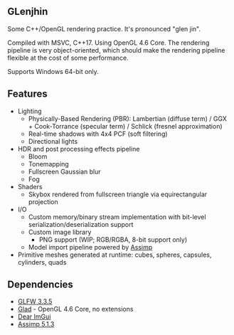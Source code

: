 ## GLenjhin

Some C++/OpenGL rendering practice. It's pronounced "glen jin".

Compiled with MSVC, C++17. Using OpenGL 4.6 Core. The rendering pipeline is very object-oriented, which should make the rendering pipeline flexible at the cost of some performance.

Supports Windows 64-bit only.

## Features

- Lighting
  - Physically-Based Rendering (PBR): Lambertian (diffuse term) / GGX + Cook-Torrance (specular term) / Schlick (fresnel approximation)
  - Real-time shadows with 4x4 PCF (soft filtering)
  - Directional lights
- HDR and post processing effects pipeline
  - Bloom
  - Tonemapping
  - Fullscreen Gaussian blur
  - Fog
- Shaders
  - Skybox rendered from fullscreen triangle via equirectangular projection
- I/O
  - Custom memory/binary stream implementation with bit-level serialization/deserialization support
  - Custom image library
    - PNG support (WIP; RGB/RGBA, 8-bit support only)
  - Model import pipeline powered by [Assimp](https://github.com/assimp/assimp)
- Primitive meshes generated at runtime: cubes, spheres, capsules, cylinders, quads

## Dependencies

- [GLFW 3.3.5](https://www.glfw.org/)
- [Glad](https://github.com/Dav1dde/glad) - OpenGL 4.6 Core, no extensions
- [Dear ImGui](https://github.com/ocornut/imgui)
- [Assimp 5.1.3](https://github.com/assimp/assimp)

